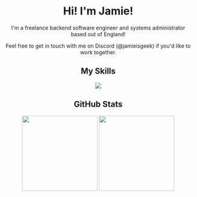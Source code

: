 <h1 align="center">Hi! I'm Jamie!</h1>

<p align="center">I'm a freelance backend software engineer and systems administrator based out of England!</p>
<p align="center">Feel free to get in touch with me on Discord (@jamieisgeek) if you'd like to work together.</p>

<h2 align="center"> My Skills </h1>
<p align="center">
  <a href="https://skillicons.dev">
    <img src="https://skillicons.dev/icons?i=java,py,go,bash,discord,docker,github,git,go,gradle,idea,linux,maven,mysql,nginx,vscode&theme=dark&perline=7" />
  </a>
</p>

<h2 align="center"> GitHub Stats </h2>
<div align="center" href="https://github.com/anuraghazra/github-readme-stats" >
  <img  height=200 align="center" src="https://github-readme-stats.vercel.app/api?username=JamieIsGeek&theme=radical&count_private=true&show_icons=true&icon_color=0414a3&title_color=0414a3" />
  <img height=200 align="center" src="https://github-readme-stats.vercel.app/api/top-langs/?username=JamieIsGeek&layout=donut&theme=radical" />
</div>
